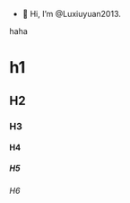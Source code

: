 - 👋 Hi, I’m @Luxiuyuan2013.

<!---
Luxiuyuan2013/Luxiuyuan2013 is a ✨ special ✨ repository because its `README.md` (this file) appears on your GitHub profile.
You can click the Preview link to take a look at your changes.
--->
haha
# h1
## H2
### H3
#### H4
##### H5
###### H6
